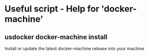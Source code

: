 # Useful script - Help for 'docker-machine'

## usdocker docker-machine install

Install or update the latest docker-machine release into your machine

